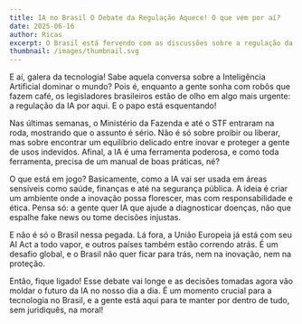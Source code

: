 ```yaml
---
title: IA no Brasil O Debate da Regulação Aquece! O que vem por aí?
date: 2025-06-16
author: Ricas
excerpt: O Brasil está fervendo com as discussões sobre a regulação da Inteligência Artificial. Entenda o que está em jogo e como isso pode impactar o futuro da tecnologia no país.
thumbnail: /images/thumbnail.svg
---
```


E aí, galera da tecnologia! Sabe aquela conversa sobre a Inteligência Artificial dominar o mundo? Pois é, enquanto a gente sonha com robôs que fazem café, os legisladores brasileiros estão de olho em algo mais urgente: a regulação da IA por aqui. E o papo está esquentando!

Nas últimas semanas, o Ministério da Fazenda e até o STF entraram na roda, mostrando que o assunto é sério. Não é só sobre proibir ou liberar, mas sobre encontrar um equilíbrio delicado entre inovar e proteger a gente de usos indevidos. Afinal, a IA é uma ferramenta poderosa, e como toda ferramenta, precisa de um manual de boas práticas, né?

O que está em jogo? Basicamente, como a IA vai ser usada em áreas sensíveis como saúde, finanças e até na segurança pública. A ideia é criar um ambiente onde a inovação possa florescer, mas com responsabilidade e ética. Pensa só: a gente quer IA que ajude a diagnosticar doenças, não que espalhe fake news ou tome decisões injustas.

E não é só o Brasil nessa pegada. Lá fora, a União Europeia já está com seu AI Act a todo vapor, e outros países também estão correndo atrás. É um desafio global, e o Brasil não quer ficar para trás, nem na inovação, nem na proteção.

Então, fique ligado! Esse debate vai longe e as decisões tomadas agora vão moldar o futuro da IA no nosso dia a dia. É um momento crucial para a tecnologia no Brasil, e a gente está aqui para te manter por dentro de tudo, sem juridiquês, na moral!